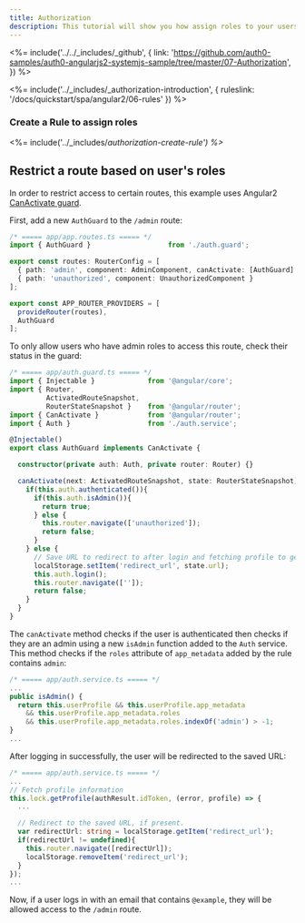 ```yaml
---
title: Authorization
description: This tutorial will show you how assign roles to your users, and use those claims to authorize or deny a user to access certain routes in the app.
---
```


<%= include('../../_includes/_github', {
  link: 'https://github.com/auth0-samples/auth0-angularjs2-systemjs-sample/tree/master/07-Authorization',
}) %>

<%= include('../_includes/_authorization-introduction', { ruleslink: '/docs/quickstart/spa/angular2/06-rules' }) %>

### Create a Rule to assign roles

<%= include('../_includes/_authorization-create-rule') %>_

## Restrict a route based on user's roles

In order to restrict access to certain routes, this example uses Angular2 [CanActivate guard](https://angular.io/docs/ts/latest/guide/router.html#!#can-activate-guard).

First, add a new `AuthGuard` to the `/admin` route:

```typescript
/* ===== app/app.routes.ts ===== */
import { AuthGuard }                   from './auth.guard';

export const routes: RouterConfig = [
  { path: 'admin', component: AdminComponent, canActivate: [AuthGuard] },
  { path: 'unauthorized', component: UnauthorizedComponent }
];

export const APP_ROUTER_PROVIDERS = [
  provideRouter(routes),
  AuthGuard
];
```

To only allow users who have admin roles to access this route, check their status in the guard:

```typescript
/* ===== app/auth.guard.ts ===== */
import { Injectable }             from '@angular/core';
import { Router,
         ActivatedRouteSnapshot,
         RouterStateSnapshot }    from '@angular/router';
import { CanActivate }            from '@angular/router';
import { Auth }                   from './auth.service';

@Injectable()
export class AuthGuard implements CanActivate {

  constructor(private auth: Auth, private router: Router) {}

  canActivate(next: ActivatedRouteSnapshot, state: RouterStateSnapshot) {
    if(this.auth.authenticated()){
      if(this.auth.isAdmin()){
        return true;
      } else {
        this.router.navigate(['unauthorized']);
        return false;
      }
    } else {
      // Save URL to redirect to after login and fetching profile to get roles
      localStorage.setItem('redirect_url', state.url);
      this.auth.login();
      this.router.navigate(['']);
      return false;
    }
  }
}
```

The `canActivate` method checks if the user is authenticated then checks if they are an admin using a new `isAdmin` function added to the `Auth` service. This method checks if the `roles` attribute of `app_metadata` added by the rule contains `admin`:

```typescript
/* ===== app/auth.service.ts ===== */
...
public isAdmin() {
  return this.userProfile && this.userProfile.app_metadata
    && this.userProfile.app_metadata.roles
    && this.userProfile.app_metadata.roles.indexOf('admin') > -1;
}
...
```

After logging in successfully, the user will be redirected to the saved URL:

```typescript
/* ===== app/auth.service.ts ===== */
...
// Fetch profile information
this.lock.getProfile(authResult.idToken, (error, profile) => {
  ...

  // Redirect to the saved URL, if present.
  var redirectUrl: string = localStorage.getItem('redirect_url');
  if(redirectUrl != undefined){
    this.router.navigate([redirectUrl]);
    localStorage.removeItem('redirect_url');
  }
});
...
```

Now, if a user logs in with an email that contains `@example`, they will be allowed access to the `/admin` route.


